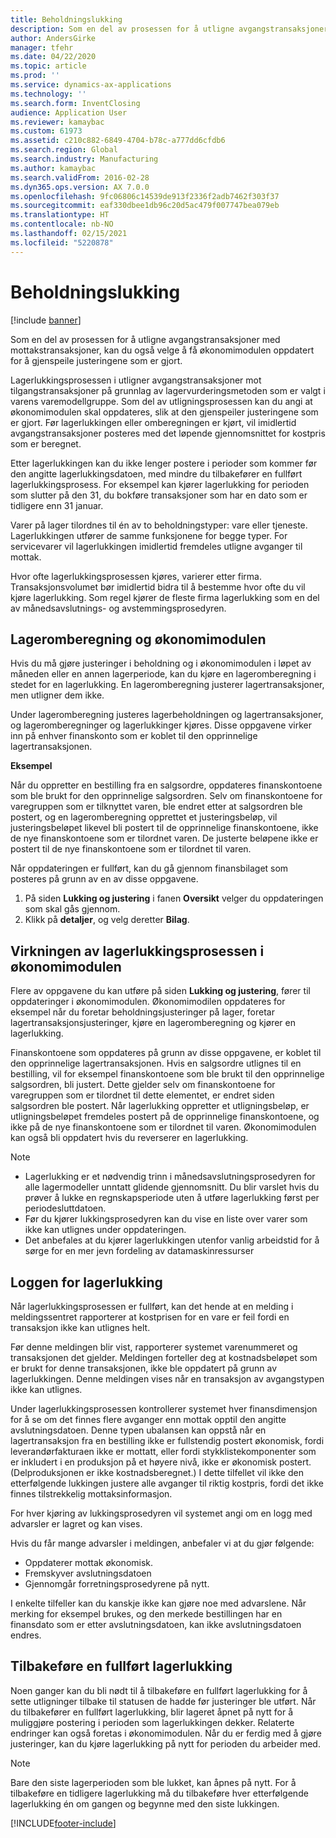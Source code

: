 ```yaml
---
title: Beholdningslukking
description: Som en del av prosessen for å utligne avgangstransaksjoner med mottakstransaksjoner, kan du også velge å få økonomimodulen oppdatert for å gjenspeile justeringene som er gjort.
author: AndersGirke
manager: tfehr
ms.date: 04/22/2020
ms.topic: article
ms.prod: ''
ms.service: dynamics-ax-applications
ms.technology: ''
ms.search.form: InventClosing
audience: Application User
ms.reviewer: kamaybac
ms.custom: 61973
ms.assetid: c210c882-6849-4704-b78c-a777dd6cfdb6
ms.search.region: Global
ms.search.industry: Manufacturing
ms.author: kamaybac
ms.search.validFrom: 2016-02-28
ms.dyn365.ops.version: AX 7.0.0
ms.openlocfilehash: 9fc06806c14539de913f2336f2adb7462f303f37
ms.sourcegitcommit: eaf330dbee1db96c20d5ac479f007747bea079eb
ms.translationtype: HT
ms.contentlocale: nb-NO
ms.lasthandoff: 02/15/2021
ms.locfileid: "5220878"
---
```

# <a name="inventory-close"></a>Beholdningslukking

[!include [banner](../includes/banner.md)]

Som en del av prosessen for å utligne avgangstransaksjoner med mottakstransaksjoner, kan du også velge å få økonomimodulen oppdatert for å gjenspeile justeringene som er gjort.

Lagerlukkingsprosessen i utligner avgangstransaksjoner mot tilgangstransaksjoner på grunnlag av lagervurderingsmetoden som er valgt i varens varemodellgruppe. Som del av utligningsprosessen kan du angi at økonomimodulen skal oppdateres, slik at den gjenspeiler justeringene som er gjort. Før lagerlukkingen eller omberegningen er kjørt, vil imidlertid avgangstransaksjoner posteres med det løpende gjennomsnittet for kostpris som er beregnet. 

Etter lagerlukkingen kan du ikke lenger postere i perioder som kommer før den angitte lagerlukkingsdatoen, med mindre du tilbakefører en fullført lagerlukkingsprosess. For eksempel kan kjører lagerlukking for perioden som slutter på den 31, du bokføre transaksjoner som har en dato som er tidligere enn 31 januar. 

Varer på lager tilordnes til én av to beholdningstyper: vare eller tjeneste. Lagerlukkingen utfører de samme funksjonene for begge typer. For servicevarer vil lagerlukkingen imidlertid fremdeles utligne avganger til mottak. 

Hvor ofte lagerlukkingsprosessen kjøres, varierer etter firma. Transaksjonsvolumet bør imidlertid bidra til å bestemme hvor ofte du vil kjøre lagerlukking. Som regel kjører de fleste firma lagerlukking som en del av månedsavslutnings- og avstemmingsprosedyren.

## <a name="inventory-recalculation-and-the-general-ledger"></a>Lageromberegning og økonomimodulen
Hvis du må gjøre justeringer i beholdning og i økonomimodulen i løpet av måneden eller en annen lagerperiode, kan du kjøre en lageromberegning i stedet for en lagerlukking. En lageromberegning justerer lagertransaksjoner, men utligner dem ikke. 

Under lageromberegning justeres lagerbeholdningen og lagertransaksjoner, og lageromberegninger og lagerlukkinger kjøres. Disse oppgavene virker inn på enhver finanskonto som er koblet til den opprinnelige lagertransaksjonen. 

**Eksempel** 

Når du oppretter en bestilling fra en salgsordre, oppdateres finanskontoene som ble brukt for den opprinnelige salgsordren. Selv om finanskontoene for varegruppen som er tilknyttet varen, ble endret etter at salgsordren ble postert, og en lageromberegning opprettet et justeringsbeløp, vil justeringsbeløpet likevel bli postert til de opprinnelige finanskontoene, ikke de nye finanskontoene som er tilordnet varen. De justerte beløpene ikke er postert til de nye finanskontoene som er tilordnet til varen. 

Når oppdateringen er fullført, kan du gå gjennom finansbilaget som posteres på grunn av en av disse oppgavene.

1.  På siden **Lukking og justering** i fanen **Oversikt** velger du oppdateringen som skal gås gjennom.
2.  Klikk på **detaljer**, og velg deretter **Bilag**.

## <a name="effects-of-the-inventory-close-process-on-the-general-ledger"></a>Virkningen av lagerlukkingsprosessen i økonomimodulen
Flere av oppgavene du kan utføre på siden **Lukking og justering**, fører til oppdateringer i økonomimodulen. Økonomimodilen oppdateres for eksempel når du foretar beholdningsjusteringer på lager, foretar lagertransaksjonsjusteringer, kjøre en lageromberegning og kjører en lagerlukking. 

Finanskontoene som oppdateres på grunn av disse oppgavene, er koblet til den opprinnelige lagertransaksjonen. Hvis en salgsordre utlignes til en bestilling, vil for eksempel finanskontoene som ble brukt til den opprinnelige salgsordren, bli justert. Dette gjelder selv om finanskontoene for varegruppen som er tilordnet til dette elementet, er endret siden salgsordren ble postert. Når lagerlukking oppretter et utligningsbeløp, er utligningsbeløpet fremdeles postert på de opprinnelige finanskontoene, og ikke på de nye finanskontoene som er tilordnet til varen. Økonomimodulen kan også bli oppdatert hvis du reverserer en lagerlukking. 

> [!NOTE] 
> - Lagerlukking er et nødvendig trinn i månedsavslutningsprosedyren for alle lagermodeller unntatt glidende gjennomsnitt.  Du blir varslet hvis du prøver å lukke en regnskapsperiode uten å utføre lagerlukking først per periodesluttdatoen.
> - Før du kjører lukkingsprosedyren kan du vise en liste over varer som ikke kan utlignes under oppdateringen.
> - Det anbefales at du kjører lagerlukkingen utenfor vanlig arbeidstid for å sørge for en mer jevn fordeling av datamaskinressurser

## <a name="the-inventory-close-log"></a> Loggen for lagerlukking
Når lagerlukkingsprosessen er fullført, kan det hende at en melding i meldingssentret rapporterer at kostprisen for en vare er feil fordi en transaksjon ikke kan utlignes helt. 

Før denne meldingen blir vist, rapporterer systemet varenummeret og transaksjonen det gjelder. Meldingen forteller deg at kostnadsbeløpet som er brukt for denne transaksjonen, ikke ble oppdatert på grunn av lagerlukkingen. Denne meldingen vises når en transaksjon av avgangstypen ikke kan utlignes. 

Under lagerlukkingsprosessen kontrollerer systemet hver finansdimensjon for å se om det finnes flere avganger enn mottak opptil den angitte avslutningsdatoen. Denne typen ubalansen kan oppstå når en lagertransaksjon fra en bestilling ikke er fullstendig postert økonomisk, fordi leverandørfakturaen ikke er mottatt, eller fordi stykklistekomponenter som er inkludert i en produksjon på et høyere nivå, ikke er økonomisk postert. (Delproduksjonen er ikke kostnadsberegnet.) I dette tilfellet vil ikke den etterfølgende lukkingen justere alle avganger til riktig kostpris, fordi det ikke finnes tilstrekkelig mottaksinformasjon. 

For hver kjøring av lukkingsprosedyren vil systemet angi om en logg med advarsler er lagret og kan vises. 

Hvis du får mange advarsler i meldingen, anbefaler vi at du gjør følgende:

-   Oppdaterer mottak økonomisk.
-   Fremskyver avslutningsdatoen
-   Gjennomgår forretningsprosedyrene på nytt.

I enkelte tilfeller kan du kanskje ikke kan gjøre noe med advarslene. Når merking for eksempel brukes, og den merkede bestillingen har en finansdato som er etter avslutningsdatoen, kan ikke avslutningsdatoen endres.

## <a name="reversing-a-completed-inventory-close"></a>Tilbakeføre en fullført lagerlukking
Noen ganger kan du bli nødt til å tilbakeføre en fullført lagerlukking for å sette utligninger tilbake til statusen de hadde før justeringer ble utført. Når du tilbakefører en fullført lagerlukking, blir lageret åpnet på nytt for å muliggjøre postering i perioden som lagerlukkingen dekker. Relaterte endringer kan også foretas i økonomimodulen. Når du er ferdig med å gjøre justeringer, kan du kjøre lagerlukking på nytt for perioden du arbeider med. 

> [!NOTE] 
> Bare den siste lagerperioden som ble lukket, kan åpnes på nytt. For å tilbakeføre en tidligere lagerlukking må du tilbakeføre hver etterfølgende lagerlukking én om gangen og begynne med den siste lukkingen.



[!INCLUDE[footer-include](../../includes/footer-banner.md)]